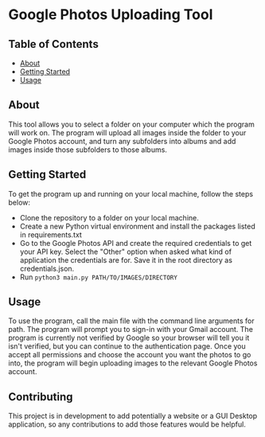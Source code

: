 # Google Photos Uploading Tool

## Table of Contents

- [About](#about)
- [Getting Started](#getting_started)
- [Usage](#usage)

## About <a name = "about"></a>

This tool allows you to select a folder on your computer which the program will work on. The program will upload all images inside the folder to your Google Photos account, and turn any subfolders into albums and add images inside those subfolders to those albums.

## Getting Started <a name = "getting_started"></a>

To get the program up and running on your local machine, follow the steps below:

- Clone the repository to a folder on your local machine.
- Create a new Python virtual environment and install the packages listed in requirements.txt
- Go to the Google Photos API and create the required credentials to get your API key. Select the "Other" option when asked what kind of application the credentials are for. Save it in the root directory as credentials.json.
- Run ```python3 main.py PATH/TO/IMAGES/DIRECTORY```

## Usage <a name = "usage"></a>

To use the program, call the main file with the command line arguments for path. The program will prompt you to sign-in with your Gmail account. The program is currently not verified by Google so your browser will tell you it isn't verified, but you can continue to the authentication page. Once you accept all permissions and choose the account you want the photos to go into, the program will begin uploading images to the relevant Google Photos account. 

## Contributing

This project is in development to add potentially a website or a GUI Desktop application, so any contributions to add those features would be helpful.
